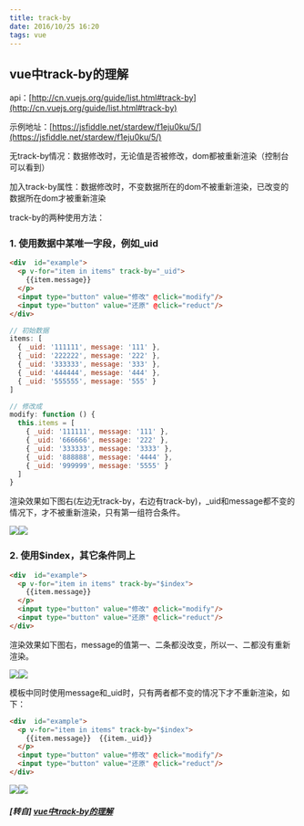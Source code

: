 ```yaml
---
title: track-by
date: 2016/10/25 16:20
tags: vue
---
```


## vue中track-by的理解

api：[http://cn.vuejs.org/guide/list.html#track-by](http://cn.vuejs.org/guide/list.html#track-by)

示例地址：[https://jsfiddle.net/stardew/f1eju0ku/5/](https://jsfiddle.net/stardew/f1eju0ku/5/)

无track-by情况：数据修改时，无论值是否被修改，dom都被重新渲染（控制台可以看到）

加入track-by属性：数据修改时，不变数据所在的dom不被重新渲染，已改变的数据所在dom才被重新渲染

track-by的两种使用方法：

### 1\. 使用数据中某唯一字段，例如_uid

```html
<div  id="example">
  <p v-for="item in items" track-by="_uid">
    {{item.message}}
  </p>
  <input type="button" value="修改" @click="modify"/>
  <input type="button" value="还原" @click="reduct"/>
</div>
```

```javascript
// 初始数据
items: [
  { _uid: '111111', message: '111' },
  { _uid: '222222', message: '222' },
  { _uid: '333333', message: '333' },
  { _uid: '444444', message: '444' },
  { _uid: '555555', message: '555' }
]
```

```javascript
// 修改成
modify: function () {
  this.items = [
    { _uid: '111111', message: '111' },
    { _uid: '666666', message: '222' },
    { _uid: '333333', message: '3333' },
    { _uid: '888888', message: '4444' },
    { _uid: '999999', message: '5555' }
  ]
}
```

渲染效果如下图右(左边无track-by，右边有track-by)，_uid和message都不变的情况下，才不被重新渲染，只有第一组符合条件。

![](http://static.oschina.net/uploads/space/2016/1025/160552_0PEU_255575.png)![](http://static.oschina.net/uploads/space/2016/1025/155631_7GXl_255575.png)

### 2\. 使用$index，其它条件同上

```html
<div  id="example">
  <p v-for="item in items" track-by="$index">
    {{item.message}}
  </p>
  <input type="button" value="修改" @click="modify"/>
  <input type="button" value="还原" @click="reduct"/>
</div>
```

渲染效果如下图右，message的值第一、二条都没改变，所以一、二都没有重新渲染。

![](http://static.oschina.net/uploads/space/2016/1025/160552_0PEU_255575.png)![](http://static.oschina.net/uploads/space/2016/1025/161002_B1YX_255575.png)

模板中同时使用message和_uid时，只有两者都不变的情况下才不重新渲染，如下：

```html
<div  id="example">
  <p v-for="item in items" track-by="$index">
    {{item.message}}  {{item._uid}}
  </p>
  <input type="button" value="修改" @click="modify"/>
  <input type="button" value="还原" @click="reduct"/>
</div>
```

![](http://static.oschina.net/uploads/space/2016/1025/160552_0PEU_255575.png)![](http://static.oschina.net/uploads/space/2016/1025/161456_wP59_255575.png)

##### [转自] [vue中track-by的理解](https://my.oschina.net/luweiweiwei/blog/775534)